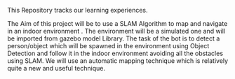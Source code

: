 This Repository tracks our learning experiences.

The Aim of this project will be to use a SLAM Algorithm to map and navigate in an indoor environment . The environment will be a simulated one and will be imported from gazebo model Library. The task of the bot is to detect a person/object which will be spawned in the environment using Object Detection and follow it in the indoor environment avoiding all the obstacles using SLAM. We will use an automatic mapping technique which is relatively quite a new and useful technique.